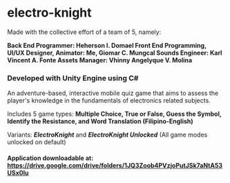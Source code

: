 # electro-knight

Made with the collective effort of a team of 5, namely:

**Back End Programmer: Heherson I. Domael
Front End Programming, UI/UX Designer, Animator: Me, Giomar C. Mungcal
Sounds Engineer: Karl Vincent A. Fonte
Assets Manager: Vhinny Angelyque V. Molina**

### Developed with Unity Engine using C#

An adventure-based, interactive mobile quiz game that aims to assess the player's knowledge in the fundamentals of electronics related subjects.

Includes 5 game types:
  **Multiple Choice, True or False, Guess the Symbol,  Identify the Resistance, and Word Translation (Filipino-English)**
 
Variants: _**ElectroKnight**_ and _**ElectroKnight Unlocked**_ (All game modes unlocked on default)

#### Application downloadable at: https://drive.google.com/drive/folders/1JQ3Zoob4PVzjoPutJSk7aNtA53USx0lu
           
